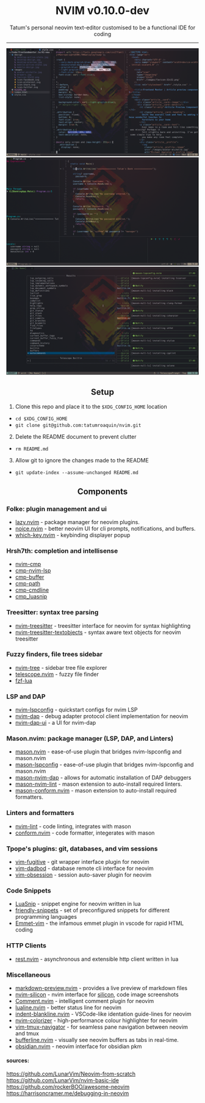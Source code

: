<h1 align='center'>NVIM v0.10.0-dev</h1>

<div align='center'>
Tatum's personal neovim text-editor customised to be a functional IDE for coding
</div>

<hr />

<div align='center'>
<img src="./images/nvim-tree.png" alt="nvim-tree demo" />
<img src="./images/nvim-dap.png" alt="nvim-dap demo" />
<img src="./images/noice.png" alt="noice demo" />
</div>

<h2 align='center'>Setup</h2>

1. Clone this repo and place it to the `$XDG_CONFIG_HOME` location

* `cd $XDG_CONFIG_HOME`  
* `git clone git@github.com:tatumroaquin/nvim.git`

2. Delete the README document to prevent clutter

* `rm README.md`

3. Allow git to ignore the changes made to the README

* `git update-index --assume-unchanged README.md`

<h2 align='center'>Components</h2>

### Folke: plugin management and ui
* [lazy.nvim](https://github.com/folke/lazy.nvim) - package manager for neovim plugins.
* [noice.nvim](https://github.com/folke/noice.nvim) - better neovim UI for cli prompts, notifications, and buffers.
* [which-key.nvim](https://github.com/folke/which-key.nvim) - keybinding displayer popup

### Hrsh7th: completion and intellisense
* [nvim-cmp](https://github.com/hrsh7th/nvim-cmp)
* [cmp-nvim-lsp](https://github.com/hrsh7th/cmp-nvim-lsp)
* [cmp-buffer](https://github.com/hrsh7th/cmp-buffer)
* [cmp-path](https://github.com/hrsh7th/cmp-path)
* [cmp-cmdline](https://github.com/hrsh7th/cmp-cmdline)
* [cmp_luasnip](https://github.com/saadparwaiz1/cmp_luasnip)

### Treesitter: syntax tree parsing
* [nvim-treesitter](https://github.com/nvim-treesitter/nvim-treesitter) - treesitter interface for neovim for syntax highlighting
* [nvim-treesitter-textobjects](https://github.com/nvim-treesitter/nvim-treesitter-textobjects) - syntax aware text objects for neovim treesitter

### Fuzzy finders, file trees sidebar
* [nvim-tree](https://github.com/kyazdani42/nvim-tree.lua) - sidebar tree file explorer
* [telescope.nvim](https://github.com/nvim-telescope/telescope.nvim) - fuzzy file finder
* [fzf-lua](https://github.com/ibhagwan/fzf-lua)

### LSP and DAP
* [nvim-lspconfig](https://github.com/neovim/nvim-lspconfig) - quickstart configs for nvim LSP
* [nvim-dap](https://github.com/mfussenegger/nvim-dap) - debug adapter protocol client implementation for neovim
* [nvim-dap-ui](https://github.com/rcarriga/nvim-dap-ui) - a UI for nvim-dap

### Mason.nvim: package manager (LSP, DAP, and Linters)
* [mason.nvim](https://github.com/williamboman/mason.nvim) - ease-of-use plugin that bridges nvim-lspconfig and mason.nvim
* [mason-lspconfig](https://github.com/williamboman/mason-lspconfig) - ease-of-use plugin that bridges nvim-lspconfig and mason.nvim
* [mason-nvim-dap](https://github.com/jay-babu/mason-nvim-dap.nvim) - allows for automatic installation of DAP debuggers
* [mason-nvim-lint](https://github.com/rshkarin/mason-nvim-lint) - mason extension to auto-install required linters.
* [mason-conform.nvim](https://github.com/zapling/mason-conform.nvim) - mason extension to auto-install required formatters.

### Linters and formatters
* [nvim-lint](mfussenegger/nvim-lint) - code linting, integrates with mason
* [conform.nvim](https://github.com/stevearc/conform.nvim) - code formatter, integerates with mason


### Tpope's plugins: git, databases, and vim sessions
* [vim-fugitive](https://github.com/tpope/vim-fugitive) - git wrapper interface plugin for neovim
* [vim-dadbod](https://github.com/tpope/vim-dadbod) - database remote cli interface for neovim
* [vim-obsession](https://github.com/tpope/vim-obsession) - session auto-saver plugin for neovim

### Code Snippets
* [LuaSnip](https://github.com/L3MON4D3/LuaSnip) - snippet engine for neovim written in lua
* [friendly-snippets](https://github.com/rafamadriz/friendly-snippets) - set of preconfigured snippets for different programming languages
* [Emmet-vim](https://github.com/mattn/emmet-vim) - the infamous emmet plugin in vscode for rapid HTML coding

### HTTP Clients
* [rest.nvim](https://github.com/rest-nvim/rest.nvim) - asynchronous and extensible http client written in lua


### Miscellaneous
* [markdown-preview.nvim](https://github.com/iamcco/markdown-preview.nvim) - provides a live preview of markdown files
* [nvim-silicon](https://github.com/michaelrommel/nvim-silicon) - nvim interface for [silicon](https://github.com/Aloxaf/silicon), code image screenshots
* [Comment.nvim](https://github.com/numToStr/Comment.nvim) - intelligent comment plugin for neovim
* [lualine.nvim](https://github.com/nvim-lualine/lualine.nvim) - better status line for neovim
* [indent-blankline.nvim](https://github.com/lukas-reineke/indent-blankline.nvim) - VSCode-like identation guide-lines for neovim
* [nvim-colorizer](https://github.com/NvChad/nvim-colorizer.lua) - high-performance colour highlighter for neovim
* [vim-tmux-navigator](https://github.com/christoomey/vim-tmux-navigator) - for seamless pane navigation between neovim and tmux
* [bufferline.nvim](https://github.com/akinsho/bufferline.nvim) - visually see neovim buffers as tabs in real-time.
* [obsidian.nvim](https://github.com/epwalsh/obsidian.nvim) - neovim interface for obsidian pkm

#### sources:
<https://github.com/LunarVim/Neovim-from-scratch>  
<https://github.com/LunarVim/nvim-basic-ide>  
<https://github.com/rockerBOO/awesome-neovim>  
<https://harrisoncramer.me/debugging-in-neovim>  
